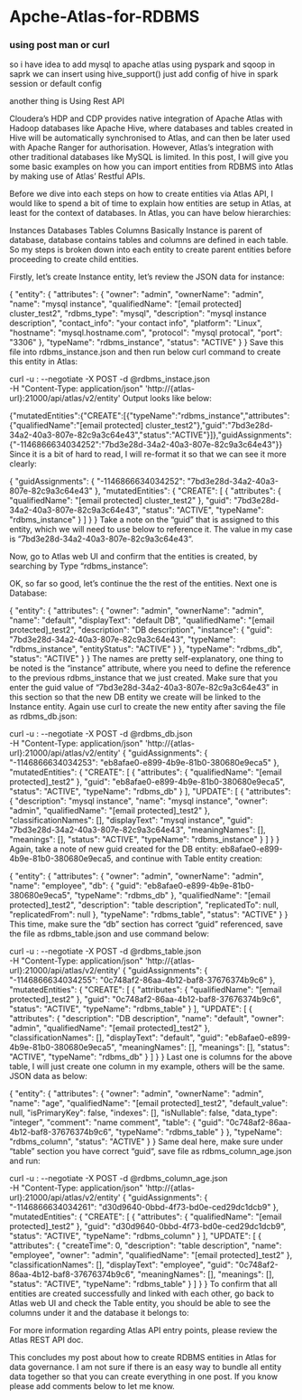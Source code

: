 # Apche-Atlas-for-RDBMS

### using post man or curl 

so i have idea to add mysql to apache atlas using pyspark and sqoop
in saprk we can insert using hive_support() just add config of hive in spark session or default config 

another thing is Using Rest API

Cloudera’s HDP and CDP provides native integration of Apache Atlas with Hadoop databases like Apache Hive, where databases and tables created in Hive will be automatically synchronised to Atlas, and can then be later used with Apache Ranger for authorisation. However, Atlas’s integration with other traditional databases like MySQL is limited. In this post, I will give you some basic examples on how you can import entities from RDBMS into Atlas by making use of Atlas’ Restful APIs.

Before we dive into each steps on how to create entities via Atlas API, I would like to spend a bit of time to explain how entities are setup in Atlas, at least for the context of databases. In Atlas, you can have below hierarchies:

Instances
Databases
Tables
Columns
Basically Instance is parent of database, database contains tables and columns are defined in each table. So my steps is broken down into each entity to create parent entities before proceeding to create child entities.

Firstly, let’s create Instance entity, let’s review the JSON data for instance:

{
  "entity": {
    "attributes": {
      "owner": "admin",
      "ownerName": "admin",
      "name": "mysql instance",
      "qualifiedName": "[email protected] cluster_test2",
      "rdbms_type": "mysql",
      "description": "mysql instance description",
      "contact_info": "your contact info",
      "platform": "Linux",
      "hostname": "mysql.hostname.com",
      "protocol": "mysql protocal",
      "port": "3306"
    },
    "typeName": "rdbms_instance",
    "status": "ACTIVE"
  }
}
Save this file into rdbms_instance.json and then run below curl command to create this entity in Atlas:

curl -u : --negotiate -X POST -d @rdbms_instace.json \
-H "Content-Type: application/json" 'http://{atlas-url}:21000/api/atlas/v2/entity'
Output looks like below:

{"mutatedEntities":{"CREATE":[{"typeName":"rdbms_instance","attributes":{"qualifiedName":"[email protected] cluster_test2"},"guid":"7bd3e28d-34a2-40a3-807e-82c9a3c64e43","status":"ACTIVE"}]},"guidAssignments":{"-1146866634034252":"7bd3e28d-34a2-40a3-807e-82c9a3c64e43"}}
Since it is a bit of hard to read, I will re-format it so that we can see it more clearly:

{
    "guidAssignments": {
        "-1146866634034252": "7bd3e28d-34a2-40a3-807e-82c9a3c64e43"
    },
    "mutatedEntities": {
        "CREATE": [
            {
                "attributes": {
                    "qualifiedName": "[email protected] cluster_test2"
                },
                "guid": "7bd3e28d-34a2-40a3-807e-82c9a3c64e43",
                "status": "ACTIVE",
                "typeName": "rdbms_instance"
            }
        ]
    }
}
Take a note on the “guid” that is assigned to this entity, which we will need to use below to reference it. The value in my case is “7bd3e28d-34a2-40a3-807e-82c9a3c64e43“.

Now, go to Atlas web UI and confirm that the entities is created, by searching by Type “rdbms_instance”:



OK, so far so good, let’s continue the the rest of the entities. Next one is Database:

{
  "entity": {
    "attributes": {
      "owner": "admin",
      "ownerName": "admin",
      "name": "default",
      "displayText": "default DB",
      "qualifiedName": "[email protected]_test2",
      "description": "DB description",
      "instance": {
        "guid": "7bd3e28d-34a2-40a3-807e-82c9a3c64e43",
        "typeName": "rdbms_instance",
        "entityStatus": "ACTIVE"
      }
    },
    "typeName": "rdbms_db",
    "status": "ACTIVE"
  }
}
The names are pretty self-explanatory, one thing to be noted is the “instance” attribute, where you need to define the reference to the previous rdbms_instance that we just created. Make sure that you enter the guid value of “7bd3e28d-34a2-40a3-807e-82c9a3c64e43” in this section so that the new DB entity we create will be linked to the Instance entity. Again use curl to create the new entity after saving the file as rdbms_db.json:

curl -u : --negotiate -X POST -d @rdbms_db.json \
-H "Content-Type: application/json" 'http://{atlas-url}:21000/api/atlas/v2/entity'
{
    "guidAssignments": {
        "-1146866634034253": "eb8afae0-e899-4b9e-81b0-380680e9eca5"
    },
    "mutatedEntities": {
        "CREATE": [
            {
                "attributes": {
                    "qualifiedName": "[email protected]_test2"
                },
                "guid": "eb8afae0-e899-4b9e-81b0-380680e9eca5",
                "status": "ACTIVE",
                "typeName": "rdbms_db"
            }
        ],
        "UPDATE": [
            {
                "attributes": {
                    "description": "mysql instance",
                    "name": "mysql instance",
                    "owner": "admin",
                    "qualifiedName": "[email protected]_test2"
                },
                "classificationNames": [],
                "displayText": "mysql instance",
                "guid": "7bd3e28d-34a2-40a3-807e-82c9a3c64e43",
                "meaningNames": [],
                "meanings": [],
                "status": "ACTIVE",
                "typeName": "rdbms_instance"
            }
        ]
    }
}
Again, take a note of new guid created for the DB entity: eb8afae0-e899-4b9e-81b0-380680e9eca5, and continue with Table entity creation:

{
  "entity": {
    "attributes": {
      "owner": "admin",
      "ownerName": "admin",
      "name": "employee",
      "db": {
        "guid": "eb8afae0-e899-4b9e-81b0-380680e9eca5",
        "typeName": "rdbms_db"
      },
      "qualifiedName": "[email protected]_test2",
      "description": "table description",
      "replicatedTo": null,
      "replicatedFrom": null
    },
    "typeName": "rdbms_table",
    "status": "ACTIVE"
  }
}
This time, make sure the “db” section has correct “guid” referenced, save the file as rdbms_table.json and use command below:

curl -u : --negotiate -X POST -d @rdbms_table.json \
-H "Content-Type: application/json" 'http://{atlas-url}:21000/api/atlas/v2/entity'
{
    "guidAssignments": {
        "-1146866634034255": "0c748af2-86aa-4b12-baf8-37676374b9c6"
    },
    "mutatedEntities": {
        "CREATE": [
            {
                "attributes": {
                    "qualifiedName": "[email protected]_test2"
                },
                "guid": "0c748af2-86aa-4b12-baf8-37676374b9c6",
                "status": "ACTIVE",
                "typeName": "rdbms_table"
            }
        ],
        "UPDATE": [
            {
                "attributes": {
                    "description": "DB description",
                    "name": "default",
                    "owner": "admin",
                    "qualifiedName": "[email protected]_test2"
                },
                "classificationNames": [],
                "displayText": "default",
                "guid": "eb8afae0-e899-4b9e-81b0-380680e9eca5",
                "meaningNames": [],
                "meanings": [],
                "status": "ACTIVE",
                "typeName": "rdbms_db"
            }
        ]
    }
}
Last one is columns for the above table, I will just create one column in my example, others will be the same. JSON data as below:

{
  "entity": {
    "attributes": {
      "owner": "admin",
      "ownerName": "admin",
      "name": "age",
      "qualifiedName": "[email protected]_test2",
      "default_value": null,
      "isPrimaryKey": false,
      "indexes": [],
      "isNullable": false,
      "data_type": "integer",
      "comment": "name comment",
      "table": {
        "guid": "0c748af2-86aa-4b12-baf8-37676374b9c6",
        "typeName": "rdbms_table"
      }
    },
    "typeName": "rdbms_column",
    "status": "ACTIVE"
  }
}
Same deal here, make sure under “table” section you have correct “guid“, save file as rdbms_column_age.json and run:

curl -u : --negotiate -X POST -d @rdbms_column_age.json \
-H "Content-Type: application/json" 'http://{atlas-url}:21000/api/atlas/v2/entity'
{
    "guidAssignments": {
        "-1146866634034261": "d30d9640-0bbd-4f73-bd0e-ced29dc1dcb9"
    },
    "mutatedEntities": {
        "CREATE": [
            {
                "attributes": {
                    "qualifiedName": "[email protected]_test2"
                },
                "guid": "d30d9640-0bbd-4f73-bd0e-ced29dc1dcb9",
                "status": "ACTIVE",
                "typeName": "rdbms_column"
            }
        ],
        "UPDATE": [
            {
                "attributes": {
                    "createTime": 0,
                    "description": "table description",
                    "name": "employee",
                    "owner": "admin",
                    "qualifiedName": "[email protected]_test2"
                },
                "classificationNames": [],
                "displayText": "employee",
                "guid": "0c748af2-86aa-4b12-baf8-37676374b9c6",
                "meaningNames": [],
                "meanings": [],
                "status": "ACTIVE",
                "typeName": "rdbms_table"
            }
        ]
    }
}
To confirm that all entities are created successfully and linked with each other, go back to Atlas web UI and check the Table entity, you should be able to see the columns under it and the database it belongs to:


For more information regarding Atlas API entry points, please review the Atlas REST API doc.

This concludes my post about how to create RDBMS entities in Atlas for data governance. I am not sure if there is an easy way to bundle all entity data together so that you can create everything in one post. If you know please add comments below to let me know.
